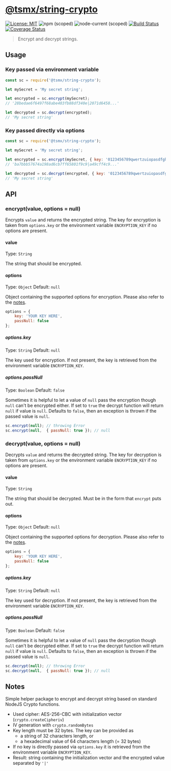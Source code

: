 # [**@tsmx/string-crypto**](https://github.com/tsmx/string-crypto)

[![License: MIT](https://img.shields.io/badge/License-MIT-blue.svg)](https://opensource.org/licenses/MIT)
![npm (scoped)](https://img.shields.io/npm/v/@tsmx/string-crypto)
![node-current (scoped)](https://img.shields.io/node/v/@tsmx/string-crypto)
[![Build Status](https://img.shields.io/github/actions/workflow/status/tsmx/string-crypto/git-build.yml?branch=master)](https://img.shields.io/github/actions/workflow/status/tsmx/string-crypto/git-build.yml?branch=master)
[![Coverage Status](https://coveralls.io/repos/github/tsmx/string-crypto/badge.svg?branch=master)](https://coveralls.io/github/tsmx/string-crypto?branch=master)

> Encrypt and decrypt strings.

## Usage

### Key passed via environment variable

```js
const sc = require('@tsmx/string-crypto');

let mySecret = 'My secret string';

let encrypted = sc.encrypt(mySecret);
// '28bedae6f6497f68abe403fb88df340e|2071d6458...'

let decrypted = sc.decrypt(encrypted); 
// 'My secret string'

```

### Key passed directly via options

```js
const sc = require('@tsmx/string-crypto');

let mySecret = 'My secret string';

let encrypted = sc.encrypt(mySecret, { key: '0123456789qwertzuiopasdfghjklyxc' });
// 'ba7bbb57674a198ad6cb7ff65801f9c9|a49cff4c9...'

let decrypted = sc.decrypt(encrypted, { key: '0123456789qwertzuiopasdfghjklyxc' }); 
// 'My secret string'
```

## API

### encrypt(value, options = null)

Encrypts `value` and returns the encrypted string. The key for encryption is taken from `options.key` or the environment variable `ENCRYPTION_KEY` if no options are present.

#### value

Type: `String`

The string that should be encrypted.

#### options

Type: `Object`
Default: `null`

Object containing the supported options for encryption. Please also refer to the [notes](#notes).

```js
options = {
    key: 'YOUR KEY HERE',
    passNull: false
};
```

##### options.key

Type: `String`
Default: `null`

The key used for encryption. If not present, the key is retrieved from the environment variable `ENCRYPTION_KEY`.

##### options.passNull

Type: `Boolean`
Default: `false`

Sometimes it is helpful to let a value of `null` pass the encryption though `null` can't be encrypted either. If set to `true` the decrypt function will return `null` if value is `null`. Defaults to `false`, then an exception is thrown if the passed value is `null`.

```js
sc.encrypt(null); // throwing Error
sc.encrypt(null,  { passNull: true }); // null
```

### decrypt(value, options = null)

Decrypts `value` and returns the decrypted string. The key for decryption is taken from `options.key` or the environment variable `ENCRYPTION_KEY` if no options are present.

#### value

Type: `String`

The string that should be decrypted. Must be in the form that `encrypt` puts out.

#### options

Type: `Object`
Default: `null`

Object containing the supported options for decryption. Please also refer to the [notes](#notes).

```js
options = {
    key: 'YOUR KEY HERE',
    passNull: false
};
```

##### options.key

Type: `String`
Default: `null`

The key used for decryption. If not present, the key is retrieved from the environment variable `ENCRYPTION_KEY`.

##### options.passNull

Type: `Boolean`
Default: `false`

Sometimes it is helpful to let a value of `null` pass the decryption though `null` can't be decrypted either. If set to `true` the decrypt function will return `null` if value is `null`. Defaults to `false`, then an exception is thrown if the passed value is `null`.

```js
sc.decrypt(null); // throwing Error
sc.decrypt(null,  { passNull: true }); // null
```

## Notes

Simple helper package to encrypt and decrypt string based on standard NodeJS Crypto functions.
- Used cipher: AES-256-CBC with initialization vector (`crypto.createCipheriv`)
- IV generation with `crypto.randomBytes`
- Key length must be 32 bytes. The key can be provided as
    - a string of 32 characters length, or
    - a hexadecimal value of 64 characters length (= 32 bytes)
- If no key is directly passed via `options.key` it is retrieved from the environment variable `ENCRYPTION_KEY`.
- Result: string containing the initialization vector and the encrypted value separated by `'|'`
